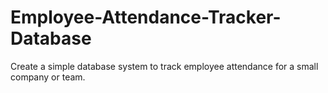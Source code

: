 # Employee-Attendance-Tracker-Database
Create a simple database system to track employee attendance for a small company or team.
